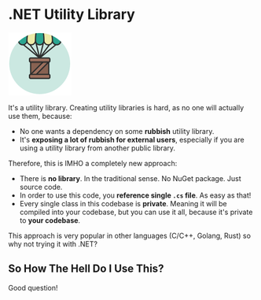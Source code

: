 # .NET Utility Library

![](src/icon.png)

It's a utility library. Creating utility libraries is hard, as no one will actually use them, because:

- No one wants a dependency on some **rubbish** utility library.
- It's **exposing a lot of rubbish for external users**, especially if you are using a utility library from another public library.

Therefore, this is IMHO a completely new approach:

- There is **no library**. In the traditional sense. No NuGet package. Just source code.
- In order to use this code, you **reference single `.cs` file**. As easy as that!
- Every single class in this codebase is **private**. Meaning it will be compiled into your codebase, but you can use it all, because it's private to **your codebase**.

This approach is very popular in other languages (C/C++, Golang, Rust) so why not trying it with .NET?

## So How The Hell Do I Use This?

Good question! 
